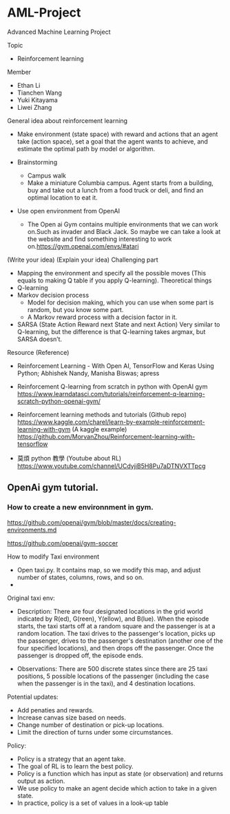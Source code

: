 # AML-Project

Advanced Machine Learning Project

Topic
  * Reinforcement learning
  
Member
  * Ethan Li
  * Tianchen Wang
  * Yuki Kitayama
  * Liwei Zhang
  
General idea about reinforcement learning

  * Make environment (state space) with reward and actions that an agent take (action space), set a goal that the agent wants to achieve, and estimate the optimal path by model or algorithm. 
  
  * Brainstorming 
    * Campus walk
     * Make a miniature Columbia campus. Agent starts from a building, buy and take out a lunch from a food truck or deli, and find an optimal location to eat it.
     
  * Use open environment from OpenAI
    * The Open ai Gym contains multiple environments that we can work on.Such as invader and Black Jack.  So maybe we can take a look at the website and find something interesting to work on.https://gym.openai.com/envs/#atari
    
(Write your idea) 
(Explain your idea) 
Challenging part
  * Mapping the environment and specify all the possible moves (This equals to making Q table if you apply Q-learning).
Theoretical things
  * Q-learning
  * Markov decision process
    * Model for decision making, which you can use when some part is random, but you know some part.
    * A Markov reward process with a decision factor in it.
  * SARSA (State Action Reward next State and next Action)
Very similar to Q-learning, but the difference is that Q-learning takes argmax, but SARSA doesn’t.

Resource (Reference)
  * Reinforcement Learning - With Open AI, TensorFlow and Keras Using Python; Abhishek Nandy, Manisha Biswas; apress
  
  * Reinforcement Q-learning from scratch in python with OpenAI gym
  https://www.learndatasci.com/tutorials/reinforcement-q-learning-scratch-python-openai-gym/
  
  
  * Reinforcement learning methods and tutorials (Github repo)
  https://www.kaggle.com/charel/learn-by-example-reinforcement-learning-with-gym (A kaggle example)
  https://github.com/MorvanZhou/Reinforcement-learning-with-tensorflow
  
  * 莫煩 python 教學 (Youtube about RL)
  https://www.youtube.com/channel/UCdyjiB5H8Pu7aDTNVXTTpcg
  
## OpenAi gym tutorial.

### How to create a new environnment in gym.

https://github.com/openai/gym/blob/master/docs/creating-environments.md

https://github.com/openai/gym-soccer

How to modify Taxi environment
  * Open taxi.py. It contains map, so we modify this map, and adjust number of states, columns, rows, and so on.
  * 
  
  
  
Original taxi env:

  * Description: There are four designated locations in the grid world indicated by R(ed), G(reen), Y(ellow), and B(lue). When the episode starts, the taxi starts off at a random square and the passenger is at a random location. The taxi drives to the passenger's location, picks up the passenger, drives to the passenger's destination (another one of the four specified locations), and then drops off the passenger. Once the passenger is dropped off, the episode ends.

  * Observations: There are 500 discrete states since there are 25 taxi positions, 5 possible locations of the passenger (including the case when the passenger is in the taxi), and 4 destination locations. 
  
  
 Potential updates:
 
 * Add penaties and rewards. 
 * Increase canvas size based on needs.
 * Change number of destination or pick-up locations.
 * Limit the direction of turns under some circumstances.

 Policy:
 
 * Policy is a strategy that an agent take.
 * The goal of RL is to learn the best policy.
 * Policy is a function which has input as state (or observation) and returns output as action.
 * We use policy to make an agent decide which action to take in a given state.
 * In practice, policy is a set of values in a look-up table
